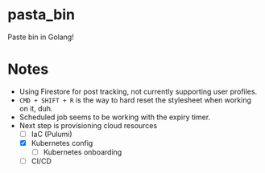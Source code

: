 # pasta_bin
Paste bin in Golang!

# Notes
* Using Firestore for post tracking, not currently supporting user profiles.
* `CMD + SHIFT + R` is the way to hard reset the stylesheet when working on it, duh.
* Scheduled job seems to be working with the expiry timer.
* Next step is provisioning cloud resources
  * [ ] IaC (Pulumi)
  * [x] Kubernetes config
    * [ ] Kubernetes onboarding
  * [ ] CI/CD
